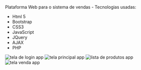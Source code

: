 Plataforma Web para o sistema de vendas - 
Tecnologias usadas:
* Html 5
* Bootstrap
* CSS3
* JavaScript
* JQuery
* AJAX
* PHP

![tela de login app](https://github.com/diegowoolley/Site/assets/154614603/5141f372-d170-4253-b6b8-40d5a65994b8)
![tela principal app](https://github.com/diegowoolley/Site/assets/154614603/e3c15381-6385-4dd2-bf5b-bd030f2963b1)
![lista de produtos app](https://github.com/diegowoolley/Site/assets/154614603/a3c7ad32-971b-41f1-962b-8a0b751bd7d9)
![tela venda app](https://github.com/diegowoolley/Site/assets/154614603/0b1b0b24-3097-4f3c-bcc2-e081c36658d0)

